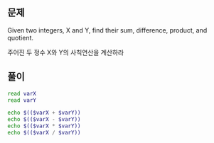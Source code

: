 ## 문제

Given two integers, X and Y, find their sum, difference, product, and quotient.

주어진 두 정수 X와 Y의 사칙연산을 계산하라

## 풀이

```sh
read varX
read varY

echo $(($varX + $varY))
echo $(($varX - $varY))
echo $(($varX * $varY))
echo $(($varX / $varY))

```
